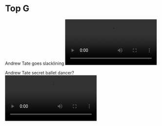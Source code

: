 # Top G

Andrew Tate goes slacklining
![Bottom G slackline](/assets/bottom_g.mp4)

Andrew Tate secret ballet dancer?
![Bottom G dancing](/assets/bottom_g2.mp4)
